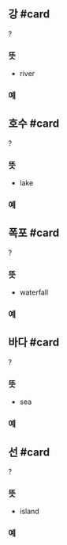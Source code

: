 ## 강 #card
?
### 뜻
- river
### 예
<!--SR:!2024-10-06,55,312-->

## 호수 #card
?
### 뜻
- lake
### 예
<!--SR:!2024-08-14,15,292-->

## 폭포 #card
?
### 뜻
- waterfall
### 예
<!--SR:!2024-08-14,2,244-->

## 바다 #card
?
### 뜻
- sea
### 예
<!--SR:!2024-08-29,17,304-->

## 선 #card
?
### 뜻
- island
### 예
<!--SR:!2024-08-20,15,298-->
